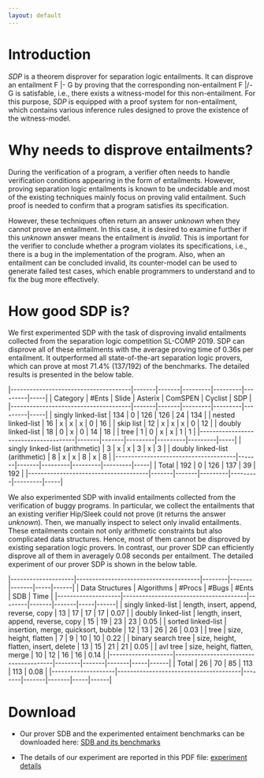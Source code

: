 ```yaml
---
layout: default
---
```


# Introduction

*SDP* is a theorem disprover for separation logic entailments. It can
disprove an entailment F |- G by proving that the corresponding
non-entailment F |/- G is satisfable, i.e., there exists a witness-model
for this non-entailment. For this purpose, *SDP* is equipped with a
proof system for non-entailment, which contains various inference rules
designed to prove the existence of the witness-model.

# Why needs to disprove entailments?

During the verification of a program, a verifier often needs to handle
verification conditions appearing in the form of entailments. However,
proving separation logic entailments is known to be undecidable and most
of the existing techniques mainly focus on proving valid entailment.
Such proof is needed to confirm that a program satisfies its
specification.

However, these techniques often return an answer *unknown* when they
cannot prove an entailment. In this case, it is desired to examine
further if this *unknown* answer means the entailment is *invalid*. This
is important for the verifier to conclude whether a program violates its
specifications, i.e., there is a bug in the implementation of the
program. Also, when an entailment can be concluded invalid, its
counter-model can be used to generate failed test cases, which enable
programmers to understand and to fix the bug more effectively.

# How good SDP is?

We first experimented SDP with the task of disproving invalid
entailments collected from the separation logic competition
SL-COMP 2019. SDP can disprove all of these entailments with the average
proving time of 0.36s per entailment. It outperformed all
state-of-the-art separation logic provers, which can prove at most
71.4\% (137/192) of the benchmarks. The detailed results is presented in
the below table.

|--------------------------------------|-------|-------|---------|---------|---------|-----|
| Category                             | #Ents | Slide | Asterix | ComSPEN | Cyclist | SDP |
|--------------------------------------|-------|-------|---------|---------|---------|-----|
| singly linked-list                   |   134 | 0     | 126     |     126 |      24 | 134 |
| nested linked-list                   |    16 | x     | x       |       x |       0 |  16 |
| skip list                            |    12 | x     | x       |       x |       0 |  12 |
| doubly linked-list                   |    18 | 0     | x       |       0 |      14 |  18 |
| tree                                 |     1 | 0     | x       |       x |       1 |   1 |
|--------------------------------------|-------|-------|---------|---------|---------|-----|
| singly linked-list (arithmetic) |     3 | x     | x       |       3 |       x |   3 |
| doubly linked-list (arithmetic)  |     8 | x     | x       |       8 |       x |   8 |
|--------------------------------------|-------|-------|---------|---------|---------|-----|
| Total                                |   192 | 0     | 126     |     137 |      39 | 192 |
|--------------------------------------|-------|-------|---------|---------|---------|-----|


We also experimented SDP with invalid entailments collected from the
verification of buggy programs. In particular, we collect the
entailments that an existing verifier Hip/Sleek could not prove (it
returns the answer *unknown*). Then, we manually inspect to select only
invalid entailments. These entailments contain not only arithmetic
constraints but also complicated data structures. Hence, most of them
cannot be disproved by existing separation logic provers. In contrast,
our prover SDP can efficiently disprove all of them in averagely 0.08
seconds per entailment. The detailed experiment of our prover SDP is
shown in the below table.


|--------------------|---------------------------------------|--------|-------|-------|-----|------|
| Data Structures    | Algorithms                            | #Procs | #Bugs | #Ents | SDB | Time |
|--------------------|---------------------------------------|--------|-------|-------|-----|------|
| singly linked-list | length, insert, append, reverse, copy |     13 |    17 |    17 |  17 | 0.07 |
| doubly linked-list | length, insert, append, reverse, copy |     15 |    19 |    23 |  23 | 0.05 |
| sorted linked-list | insertion, merge, quicksort, bubble   |     12 |    13 |    26 |  26 | 0.03 |
| tree               | size, height, flatten                 |      7 |     9 |    10 |  10 | 0.22 |
| binary search tree | size, height, flatten, insert, delete |     13 |    15 |    21 |  21 | 0.05 |
| avl tree           | size, height, flatten, merge          |     10 |    12 |    16 |  16 | 0.14 |
|--------------------|---------------------------------------|--------|-------|-------|-----|------|
| Total              | 26                                    |     70 |    85 |   113 | 113 | 0.08 |
|--------------------|---------------------------------------|--------|-------|-------|-----|------|

# Download

- Our prover SDB and the experimented entaiment benchmarks can be
  downloaded here: [SDB and its
  benchmarks](https://www.dropbox.com/s/bzsh70pm6n50oaf/prover-benchmarks.zip)

- The details of our experiment are reported in this PDF file:
  [experiment details](https://www.dropbox.com/s/i2n1jgswu6o9h3f/FM19-experiment.pdf)
